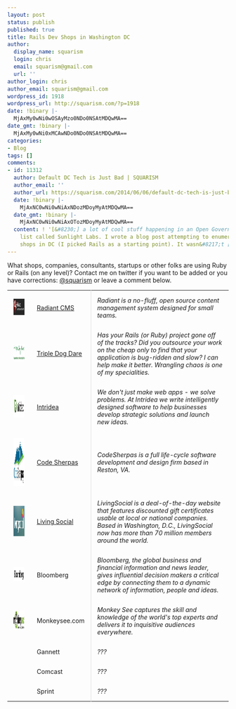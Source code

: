 ```yaml
---
layout: post
status: publish
published: true
title: Rails Dev Shops in Washington DC
author:
  display_name: squarism
  login: chris
  email: squarism@gmail.com
  url: ''
author_login: chris
author_email: squarism@gmail.com
wordpress_id: 1918
wordpress_url: http://squarism.com/?p=1918
date: !binary |-
  MjAxMy0wNi0wOSAyMzo0NDo0NSAtMDQwMA==
date_gmt: !binary |-
  MjAxMy0wNi0xMCAwNDo0NDo0NSAtMDQwMA==
categories:
- Blog
tags: []
comments:
- id: 11312
  author: Default DC Tech is Just Bad | SQUARISM
  author_email: ''
  author_url: https://squarism.com/2014/06/06/default-dc-tech-is-just-bad/
  date: !binary |-
    MjAxNC0wNi0wNiAxNDozMDoyMyAtMDQwMA==
  date_gmt: !binary |-
    MjAxNC0wNi0wNiAxOTozMDoyMyAtMDQwMA==
  content: ! '[&#8230;] a lot of cool stuff happening in an Open Government mailing
    list called Sunlight Labs. I wrote a blog post attempting to enumerate awesome
    shops in DC (I picked Rails as a starting point). It wasn&#8217;t [&#8230;]'
---
```

<style type="text/css">
.shops {
  margin-bottom: 4em;
}
.shops td {
  padding: 1em;
}
.shops tr td:nth-child(2) {
  width: 25%;
  border-right: 1px solid #ddd;
}
</style>

<p>What shops, companies, consultants, startups or other folks are using Ruby or Rails (on any level)?  Contact me on twitter if you want to be added or you have corrections: <a href="https://twitter.com/squarism">@squarism</a> or leave a comment below.</p>

<!-- more -->

<table width="100%" class="shops">
<tr>
<td>
<img src="/uploads/2013/05/rails_dev_shops_radiant-e1367684038894.png" alt="rails_dev_shops_radiant" width="150" height="37" class="aligncenter size-full wp-image-1945" />
</td></p>
<td><a href="http://radiantcms.org/">Radiant CMS</a></td></p>
<td><em>Radiant is a no-fluff, open source content management system designed for small teams.</em></td>
</tr></p>
<tr>
<td>
<img src="/uploads/2013/05/rails_dev_shops_triple_dog_dare-e1367684106998.png" alt="rails_dev_shops_triple_dog_dare" width="150" height="40" class="aligncenter size-full wp-image-1963" />
</td></p>
<td><a href="http://tripledogdare.net/">Triple Dog Dare</a></td></p>
<td><em>Has your Rails (or Ruby) project gone off of the tracks? Did you outsource your work on the cheap only to find that your application is bug-ridden and slow?  I can help make it better. Wrangling chaos is one of my specialities.</em></td>
</tr></p>
<tr>
<td>
<img src="/uploads/2013/05/rails_dev_shops_intridea.png" alt="rails_dev_shops_intridea" width="151" height="51" class="aligncenter size-large wp-image-1946" />
</td></p>
<td><a href="http://www.intridea.com/">Intridea</a></td></p>
<td><em>We don't just make web apps - we solve problems. At Intridea we write intelligently designed software to help businesses develop strategic solutions and launch new ideas.</em></td>
</tr></p>
<tr>
<td>
<img src="/uploads/2013/05/rails_dev_shops_codesherpas.png" alt="rails_dev_shops_codesherpas" width="168" height="109" class="aligncenter size-large wp-image-1947" />
</td></p>
<td><a href="http://www.codesherpas.com/">Code Sherpas</a></td></p>
<td><em>CodeSherpas is a full life-cycle software development and design firm based in Reston, VA.</em></td>
</tr></p>
<tr>
<td>
<img src="/uploads/2013/05/rails_dev_shops_livingsocial.png" alt="rails_dev_shops_livingsocial" width="179" height="69" class="aligncenter size-full wp-image-1943" />
</td></p>
<td><a href="https://livingsocial.com/">Living Social</a></td></p>
<td><em>LivingSocial is a deal-of-the-day website that features discounted gift certificates usable at local or national companies. Based in Washington, D.C., LivingSocial now has more than 70 million members around the world.</em></td>
</tr></p>
<tr>
<td><img src="/uploads/2013/05/rails_dev_shops_bloomberg.png" alt="rails_dev_shops_bloomberg" width="132" height="33" class="aligncenter size-large wp-image-1944" />
</td></p>
<td>Bloomberg</td></p>
<td><em>Bloomberg, the global business and financial information and news leader, gives influential decision makers a critical edge by connecting them to a dynamic network of information, people and ideas.</em></td>
</tr></p>
<tr>
<td><img src="/uploads/2013/05/rails_dev_shops_monkeysee.jpg" alt="rails_dev_shops_monkeysee" width="150" height="45" class="aligncenter size-full wp-image-1965" /></td></p>
<td>Monkeysee.com</td></p>
<td><em>Monkey See captures the skill and knowledge of the world's top experts and delivers it to inquisitive audiences everywhere.</em></td>
</tr></p>
<tr>
<td></td></p>
<td>Gannett</td></p>
<td><em>???</em></td>
</tr></p>
<tr>
<td></td></p>
<td>Comcast</td></p>
<td><em>???</em></td>
</tr></p>
<tr>
<td></td></p>
<td>Sprint</td></p>
<td><em>???</em></td>
</tr></p>
<p></table></p>
